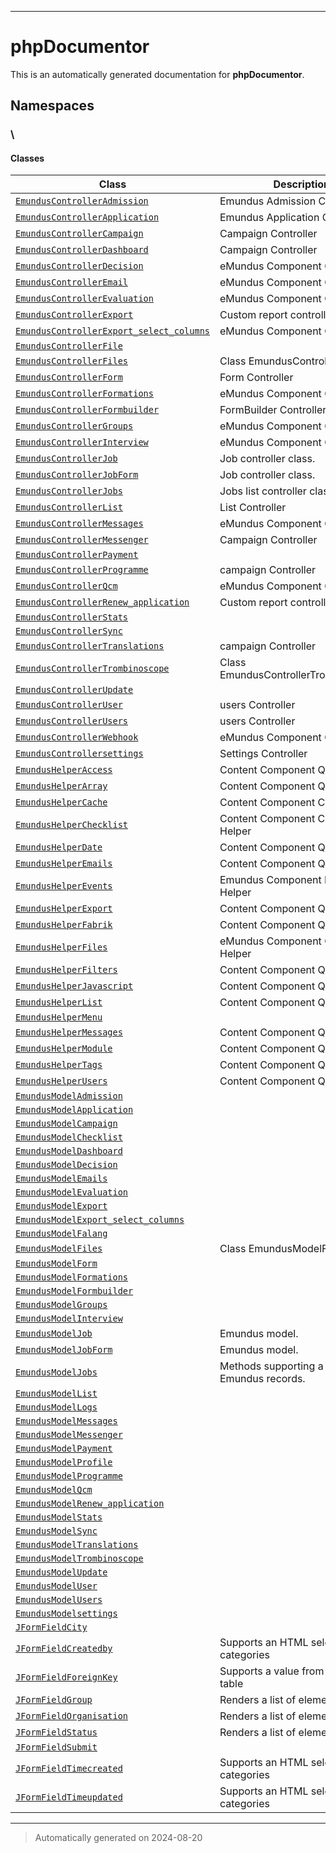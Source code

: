 
***

# phpDocumentor



This is an automatically generated documentation for **phpDocumentor**.


## Namespaces


### \

#### Classes

| Class | Description |
|-------|-------------|
| [`EmundusControllerAdmission`](./classes/EmundusControllerAdmission.md) | Emundus Admission Class|
| [`EmundusControllerApplication`](./classes/EmundusControllerApplication.md) | Emundus Application Class|
| [`EmundusControllerCampaign`](./classes/EmundusControllerCampaign.md) | Campaign Controller|
| [`EmundusControllerDashboard`](./classes/EmundusControllerDashboard.md) | Campaign Controller|
| [`EmundusControllerDecision`](./classes/EmundusControllerDecision.md) | eMundus Component Controller|
| [`EmundusControllerEmail`](./classes/EmundusControllerEmail.md) | eMundus Component Controller|
| [`EmundusControllerEvaluation`](./classes/EmundusControllerEvaluation.md) | eMundus Component Controller|
| [`EmundusControllerExport`](./classes/EmundusControllerExport.md) | Custom report controller|
| [`EmundusControllerExport_select_columns`](./classes/EmundusControllerExport_select_columns.md) | eMundus Component Controller|
| [`EmundusControllerFile`](./classes/EmundusControllerFile.md) | |
| [`EmundusControllerFiles`](./classes/EmundusControllerFiles.md) | Class EmundusControllerFiles|
| [`EmundusControllerForm`](./classes/EmundusControllerForm.md) | Form Controller|
| [`EmundusControllerFormations`](./classes/EmundusControllerFormations.md) | eMundus Component Controller|
| [`EmundusControllerFormbuilder`](./classes/EmundusControllerFormbuilder.md) | FormBuilder Controller|
| [`EmundusControllerGroups`](./classes/EmundusControllerGroups.md) | eMundus Component Controller|
| [`EmundusControllerInterview`](./classes/EmundusControllerInterview.md) | eMundus Component Controller|
| [`EmundusControllerJob`](./classes/EmundusControllerJob.md) | Job controller class.|
| [`EmundusControllerJobForm`](./classes/EmundusControllerJobForm.md) | Job controller class.|
| [`EmundusControllerJobs`](./classes/EmundusControllerJobs.md) | Jobs list controller class.|
| [`EmundusControllerList`](./classes/EmundusControllerList.md) | List Controller|
| [`EmundusControllerMessages`](./classes/EmundusControllerMessages.md) | eMundus Component Controller|
| [`EmundusControllerMessenger`](./classes/EmundusControllerMessenger.md) | Campaign Controller|
| [`EmundusControllerPayment`](./classes/EmundusControllerPayment.md) | |
| [`EmundusControllerProgramme`](./classes/EmundusControllerProgramme.md) | campaign Controller|
| [`EmundusControllerQcm`](./classes/EmundusControllerQcm.md) | eMundus Component Controller|
| [`EmundusControllerRenew_application`](./classes/EmundusControllerRenew_application.md) | Custom report controller|
| [`EmundusControllerStats`](./classes/EmundusControllerStats.md) | |
| [`EmundusControllerSync`](./classes/EmundusControllerSync.md) | |
| [`EmundusControllerTranslations`](./classes/EmundusControllerTranslations.md) | campaign Controller|
| [`EmundusControllerTrombinoscope`](./classes/EmundusControllerTrombinoscope.md) | Class EmundusControllerTrombinoscope|
| [`EmundusControllerUpdate`](./classes/EmundusControllerUpdate.md) | |
| [`EmundusControllerUser`](./classes/EmundusControllerUser.md) | users Controller|
| [`EmundusControllerUsers`](./classes/EmundusControllerUsers.md) | users Controller|
| [`EmundusControllerWebhook`](./classes/EmundusControllerWebhook.md) | eMundus Component Controller|
| [`EmundusControllersettings`](./classes/EmundusControllersettings.md) | Settings Controller|
| [`EmundusHelperAccess`](./classes/EmundusHelperAccess.md) | Content Component Query Helper|
| [`EmundusHelperArray`](./classes/EmundusHelperArray.md) | Content Component Query Helper|
| [`EmundusHelperCache`](./classes/EmundusHelperCache.md) | Content Component Cache Helper|
| [`EmundusHelperChecklist`](./classes/EmundusHelperChecklist.md) | Content Component Checklist Helper|
| [`EmundusHelperDate`](./classes/EmundusHelperDate.md) | Content Component Query Helper|
| [`EmundusHelperEmails`](./classes/EmundusHelperEmails.md) | Content Component Query Helper|
| [`EmundusHelperEvents`](./classes/EmundusHelperEvents.md) | Emundus Component Events Helper|
| [`EmundusHelperExport`](./classes/EmundusHelperExport.md) | Content Component Query Helper|
| [`EmundusHelperFabrik`](./classes/EmundusHelperFabrik.md) | Content Component Query Helper|
| [`EmundusHelperFiles`](./classes/EmundusHelperFiles.md) | eMundus Component Query Helper|
| [`EmundusHelperFilters`](./classes/EmundusHelperFilters.md) | Content Component Query Helper|
| [`EmundusHelperJavascript`](./classes/EmundusHelperJavascript.md) | Content Component Query Helper|
| [`EmundusHelperList`](./classes/EmundusHelperList.md) | Content Component Query Helper|
| [`EmundusHelperMenu`](./classes/EmundusHelperMenu.md) | |
| [`EmundusHelperMessages`](./classes/EmundusHelperMessages.md) | Content Component Query Helper|
| [`EmundusHelperModule`](./classes/EmundusHelperModule.md) | Content Component Query Helper|
| [`EmundusHelperTags`](./classes/EmundusHelperTags.md) | Content Component Query Helper|
| [`EmundusHelperUsers`](./classes/EmundusHelperUsers.md) | Content Component Query Helper|
| [`EmundusModelAdmission`](./classes/EmundusModelAdmission.md) | |
| [`EmundusModelApplication`](./classes/EmundusModelApplication.md) | |
| [`EmundusModelCampaign`](./classes/EmundusModelCampaign.md) | |
| [`EmundusModelChecklist`](./classes/EmundusModelChecklist.md) | |
| [`EmundusModelDashboard`](./classes/EmundusModelDashboard.md) | |
| [`EmundusModelDecision`](./classes/EmundusModelDecision.md) | |
| [`EmundusModelEmails`](./classes/EmundusModelEmails.md) | |
| [`EmundusModelEvaluation`](./classes/EmundusModelEvaluation.md) | |
| [`EmundusModelExport`](./classes/EmundusModelExport.md) | |
| [`EmundusModelExport_select_columns`](./classes/EmundusModelExport_select_columns.md) | |
| [`EmundusModelFalang`](./classes/EmundusModelFalang.md) | |
| [`EmundusModelFiles`](./classes/EmundusModelFiles.md) | Class EmundusModelFiles|
| [`EmundusModelForm`](./classes/EmundusModelForm.md) | |
| [`EmundusModelFormations`](./classes/EmundusModelFormations.md) | |
| [`EmundusModelFormbuilder`](./classes/EmundusModelFormbuilder.md) | |
| [`EmundusModelGroups`](./classes/EmundusModelGroups.md) | |
| [`EmundusModelInterview`](./classes/EmundusModelInterview.md) | |
| [`EmundusModelJob`](./classes/EmundusModelJob.md) | Emundus model.|
| [`EmundusModelJobForm`](./classes/EmundusModelJobForm.md) | Emundus model.|
| [`EmundusModelJobs`](./classes/EmundusModelJobs.md) | Methods supporting a list of Emundus records.|
| [`EmundusModelList`](./classes/EmundusModelList.md) | |
| [`EmundusModelLogs`](./classes/EmundusModelLogs.md) | |
| [`EmundusModelMessages`](./classes/EmundusModelMessages.md) | |
| [`EmundusModelMessenger`](./classes/EmundusModelMessenger.md) | |
| [`EmundusModelPayment`](./classes/EmundusModelPayment.md) | |
| [`EmundusModelProfile`](./classes/EmundusModelProfile.md) | |
| [`EmundusModelProgramme`](./classes/EmundusModelProgramme.md) | |
| [`EmundusModelQcm`](./classes/EmundusModelQcm.md) | |
| [`EmundusModelRenew_application`](./classes/EmundusModelRenew_application.md) | |
| [`EmundusModelStats`](./classes/EmundusModelStats.md) | |
| [`EmundusModelSync`](./classes/EmundusModelSync.md) | |
| [`EmundusModelTranslations`](./classes/EmundusModelTranslations.md) | |
| [`EmundusModelTrombinoscope`](./classes/EmundusModelTrombinoscope.md) | |
| [`EmundusModelUpdate`](./classes/EmundusModelUpdate.md) | |
| [`EmundusModelUser`](./classes/EmundusModelUser.md) | |
| [`EmundusModelUsers`](./classes/EmundusModelUsers.md) | |
| [`EmundusModelsettings`](./classes/EmundusModelsettings.md) | |
| [`JFormFieldCity`](./classes/JFormFieldCity.md) | |
| [`JFormFieldCreatedby`](./classes/JFormFieldCreatedby.md) | Supports an HTML select list of categories|
| [`JFormFieldForeignKey`](./classes/JFormFieldForeignKey.md) | Supports a value from an external table|
| [`JFormFieldGroup`](./classes/JFormFieldGroup.md) | Renders a list of elements|
| [`JFormFieldOrganisation`](./classes/JFormFieldOrganisation.md) | Renders a list of elements|
| [`JFormFieldStatus`](./classes/JFormFieldStatus.md) | Renders a list of elements|
| [`JFormFieldSubmit`](./classes/JFormFieldSubmit.md) | |
| [`JFormFieldTimecreated`](./classes/JFormFieldTimecreated.md) | Supports an HTML select list of categories|
| [`JFormFieldTimeupdated`](./classes/JFormFieldTimeupdated.md) | Supports an HTML select list of categories|




***
> Automatically generated on 2024-08-20
